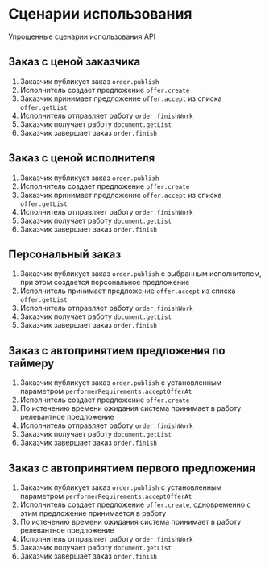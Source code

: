# Сценарии использования

Упрощенные сценарии использования API

## Заказ с ценой заказчика

1. Заказчик публикует заказ `order.publish`
2. Исполнитель создает предложение `offer.create`
3. Заказчик принимает предложение `offer.accept` из списка `offer.getList`
4. Исполнитель отправляет работу `order.finishWork`
5. Заказчик получает работу `document.getList`
6. Заказчик завершает заказ `order.finish`

## Заказ с ценой исполнителя

1. Заказчик публикует заказ `order.publish`
2. Исполнитель создает предложение `offer.create`
3. Заказчик принимает предложение `offer.accept` из списка `offer.getList`
4. Исполнитель отправляет работу `order.finishWork`
5. Заказчик получает работу `document.getList`
6. Заказчик завершает заказ `order.finish`

## Персональный заказ

1. Заказчик публикует заказ `order.publish` с выбранным исполнителем, при этом создается персональное предложение
2. Исполнитель принимает предложение `offer.accept` из списка `offer.getList`
3. Исполнитель отправляет работу `order.finishWork`
4. Заказчик получает работу `document.getList`
5. Заказчик завершает заказ `order.finish`

## Заказ с автопринятием предложения по таймеру

1. Заказчик публикует заказ `order.publish` с установленным параметром `performerRequirements.acceptOfferAt`
2. Исполнитель создает предложение `offer.create`
3. По истечению времени ожидания система принимает в работу релевантное предложение
4. Исполнитель отправляет работу `order.finishWork`
5. Заказчик получает работу `document.getList`
6. Заказчик завершает заказ `order.finish`

## Заказ с автопринятием первого предложения

1. Заказчик публикует заказ `order.publish` с установленным параметром `performerRequirements.acceptOfferAt`
2. Исполнитель создает предложение `offer.create`, одновременно с этим предложение принимается в работу
3. По истечению времени ожидания система принимает в работу релевантное предложение
4. Исполнитель отправляет работу `order.finishWork`
5. Заказчик получает работу `document.getList`
6. Заказчик завершает заказ `order.finish`

